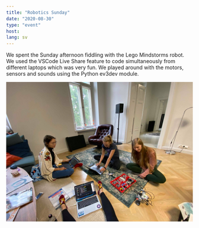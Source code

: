 ```yaml
---
title: "Robotics Sunday"
date: "2020-08-30"
type: "event"
host: 
lang: sv
---
```


We spent the Sunday afternoon fiddling with the Lego Mindstorms robot. We used the VSCode Live Share feature to code simultaneously from different laptops which was very fun. We played around with the motors, sensors and sounds using the Python ev3dev module.   

![Playing with the robot](robotics.jpg)